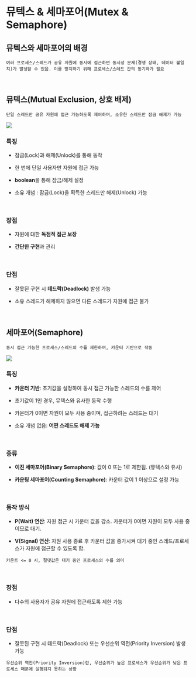 # 뮤텍스 & 세마포어(Mutex & Semaphore)

## 뮤텍스와 세마포어의 배경
```
여러 프로세스/스레드가 공유 자원에 동시에 접근하면 동시성 문제(경쟁 상태, 데이터 불일치)가 발생할 수 있음. 이를 방지하기 위해 프로세스/스레드 간의 동기화가 필요
```

<br>

## 뮤텍스(Mutual Exclusion, 상호 배제)
```
단일 스레드만 공유 자원에 접근 가능하도록 제어하며, 소유한 스레드만 잠금 해제가 가능
```

<img src="https://velog.velcdn.com/images/abcdana/post/b55cc4a4-2202-4109-b4af-1ad0c388ff9a/image.png">

### 특징
- 잠금(Lock)과 해제(Unlock)를 통해 동작

- 한 번에 단일 사용자만 자원에 접근 가능

- **boolean**을 통해 잠금/해제 설정

- 소유 개념 : 잠금(Lock)을 획득한 스레드만 해제(Unlock) 가능

<br>

### 장점
- 자원에 대한 **독점적 접근 보장**

- **간단한 구현**과 관리

<br>

### 단점
- 잘못된 구현 시 **데드락(Deadlock)** 발생 가능

- 소유 스레드가 해제하지 않으면 다른 스레드가 자원에 접근 불가

<br>

## 세마포어(Semaphore)
```
동시 접근 가능한 프로세스/스레드의 수를 제한하며, 카운터 기반으로 작동
```

<img src="https://media.geeksforgeeks.org/wp-content/uploads/20241015130721027935/Semaphore.png">

<br>

### 특징
- **카운터 기반**: 초기값을 설정하여 동시 접근 가능한 스레드의 수를 제어

- 초기값이 1인 경우, 뮤텍스와 유사한 동작 수행

- 카운터가 0이면 자원이 모두 사용 중이며, 접근하려는 스레드는 대기

- 소유 개념 없음: **어떤 스레드도 해제 가능**

<br>

### 종류
- **이진 세마포어(Binary Semaphore)**: 값이 0 또는 1로 제한됨. (뮤텍스와 유사)

- **카운팅 세마포어(Counting Semaphore)**: 카운터 값이 1 이상으로 설정 가능

<br>

### 동작 방식
- **P(Wait) 연산**: 자원 접근 시 카운터 값을 감소. 카운터가 0이면 자원이 모두 사용 중이므로 대기.

- **V(Signal) 연산**: 자원 사용 종료 후 카운터 값을 증가시켜 대기 중인 스레드/프로세스가 자원에 접근할 수 있도록 함.

```
카운트 <= 0 시, 절댓값은 대기 중인 프로세스의 수를 의미
```

<br>

### 장점
- 다수의 사용자가 공유 자원에 접근하도록 제한 가능

<br>

### 단점
- 잘못된 구현 시 데드락(Deadlock) 또는 우선순위 역전(Priority Inversion) 발생 가능

```
우선순위 역전(Priority Inversion)란, 우선순위가 높은 프로세스가 우선순위가 낮은 프로세스 때문에 실행되지 못하는 상황
```